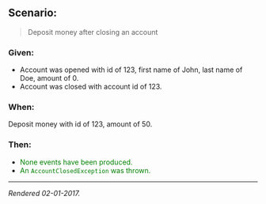 ## Scenario:

> Deposit money after closing an account

### Given:

- Account was opened with id of 123, first name of John, last name of Doe, amount of 0.
- Account was closed with account id of 123.

### When:

Deposit money with id of 123, amount of 50.

### Then:

- <font style='color: green !important;'>None events have been produced.</font>
- <font style='color: green !important;'>An `AccountClosedException` was thrown.</font>

---
*Rendered 02-01-2017.*
